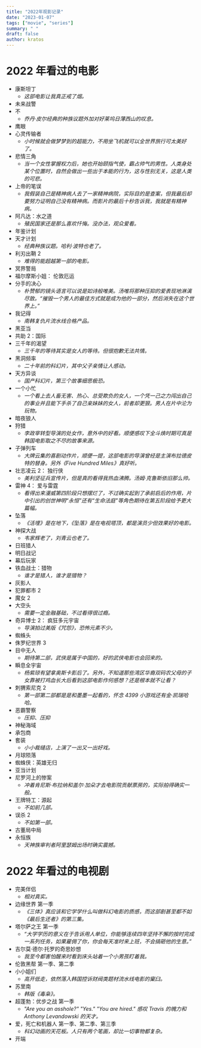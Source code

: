 ```yaml
---
title: "2022年观影记录"
date: "2023-01-07"
tags: ["movie", "series"]
summary: " "
draft: false
author: kratos
---
```


# 2022 年看过的电影

- 康斯坦丁
  - _这部电影让我真正戒了烟。_
- 未来战警
- 不
  - _乔丹·皮尔经典的种族议题外加对好莱坞日薄西山的叹息。_
- 鹰眼
- 心灵传输者
  - _小时候就会做梦梦到的超能力，不用坐飞机就可以全世界旅行可太美好了。_
- 悲情三角
  - _当一个女性掌握权力后，她也开始颐指气使，霸占帅气的男性。人类身处某个位置时，自然会做出一些出于本能的行为，这与性别无关，这是人类的可悲。_
- 上帝的笔误
  - _我假装自己是精神病人去了一家精神病院，实际目的是查案，但我最后却要努力证明自己没有精神病。而影片的最后十秒告诉我，我就是有精神病。_
- 阿凡达：水之道
  - _殖民国家还是那么喜欢忏悔。没办法，观众爱看。_
- 年鉴计划
- 天才计划
  - _经典种族议题。哈利·波特也老了。_
- 利刃出鞘 2
  - _难得的能超越第一部的电影。_
- 冥界警局
- 福尔摩斯小姐： 伦敦厄运
- 分手的决心
  - _朴赞郁的镜头语言可以说是如诗般唯美。汤唯将那种压抑的爱表现地淋漓尽致。“摧毁一个男人的最佳方式就是成为他的一部分，然后消失在这个世界上。”_
- 我记得
  - _南韩复仇片流水线合格产品。_
- 黑亚当
- 共助 2：国际
- 三千年的渴望
  - _三千年的等待其实是女人的等待。但很抱歉无法共情。_
- 黑洞频率
  - _二十年前的科幻片，其中父子亲情让人感动。_
- 天方异谈
  - _国产科幻片，第三个故事细思极恐。_
- 一个小忙
  - _一个看上去人畜无害、热心、总受欺负的女人，一个凭一己之力闯出自己的事业并且能下手杀了自己亲妹妹的女人，前者却更狠。男人在片中沦为玩物。_
- 暗夜狼人
- 狩猎
  - _李政宰转型导演的处女作，意外中的好看。顺便感叹下全斗焕时期可真是韩国电影取之不尽的故事来源。_
- 子弹列车
  - _大牌云集的喜剧动作片，顺便一提，这部电影的导演曾经是主演布拉德皮特的替身。另外《Five Hundred Miles》真好听。_
- 壮志凌云 2： 独行侠
  - _美利坚征兵宣传片，但是真的看得我热血沸腾。汤姆·克鲁斯依旧那么帅。_
- 雷神 4： 爱与雷霆
  - _看得出来漫威第四阶段只想摆烂了，不过确实起到了承前启后的作用，片中引出的创世神明“永恒”还有“生命法庭”等角色期待在第五阶段给予更大篇幅。_
- 坠落
  - _《活埋》是在地下，《坠落》是在电视塔顶，都是演员少但效果好的电影。_
- 神探大战
  - _韦家辉老了，刘青云也老了。_
- 日班猎人
- 明日战记
- 幕后玩家
- 铁血战士：猎物
  - _谁才是猎人，谁才是猎物？_
- 灰影人
- 犯罪都市 2
- 魔女 2
- 大空头
  - _需要一定金融基础，不过看得很过瘾。_
- 奇异博士 2： 疯狂多元宇宙
  - _导演拍过美版《咒怨》，恐怖元素不少。_
- 蜘蛛头
- 侏罗纪世界 3
- 目中无人
  - _期待第二部，武侠是属于中国的，好的武侠电影也会回来的。_
- 瞬息全宇宙
  - _杨紫琼有望拿奥斯卡影后了。另外，不知道那些湾区华裔双码农父母的子女靠被打鸡血长大后看到这部电影作何感想？还是根本就不让看？_
- 刺猬索尼克 2
  - _第一部第二部都是是和墨墨一起看的，怀念 4399 小游戏还有金·凯瑞哈哈。_
- 恶霸警察
  - _压抑、压抑_
- 神秘海域
- 承包商
- 套装
  - _小小裁缝店，上演了一出又一出好戏。_
- 月球陨落
- 蜘蛛侠：英雄无归
- 亚当计划
- 尼罗河上的惨案
  - _冲着肯尼斯·布拉纳和盖尔·加朵才去电影院贡献票房的，实际拍得确实一般。_
- 王牌特工：源起
  - _不如前几部。_
- 误杀 2
  - _不如第一部。_
- 古董局中局
- 永恒族
  - _天神族审判者阿里瑟姆出场时确实震撼。_

# 2022 年看过的电视剧

- 完美伴侣
  - _相对真实。_
- 边缘世界 第一季
  - _《三体》真应该和它学学什么叫做科幻电影的质感，而这部剧甚至都不如《最后生还者》的第三集。_
- 塔尔萨之王 第一季
  - _“大学学历的意义在于告诉用人单位，你能够连续四年坚持不懈的按时完成一系列任务，如果雇佣了你，你会每天准时来上班，不会搞砸他的生意。”_
- 吉尔莫·德尔·托罗的奇思妙想
  - _我至今都害怕醒来时看到床头站着一个小男孩盯着我。_
- 伦敦黑帮 第一季、第二季
- 小小姐们
  - _高开低走，依然落入韩国控诉财阀类题材流水线电影的窠臼。_
- 苏里南
  - _韩版《毒枭》。_
- 超蓬勃：优步之战 第一季
  - _"Are you an asshole?" "Yes." "You are hired." 感叹 Travis 的魄力和 Anthony Levandowski 的天才。_
- 爱，死亡和机器人 第一季、第二季、第三季
  - _科幻动画的天花板。人只有两个笔画，却比一切事物都复杂。_
- 开端
